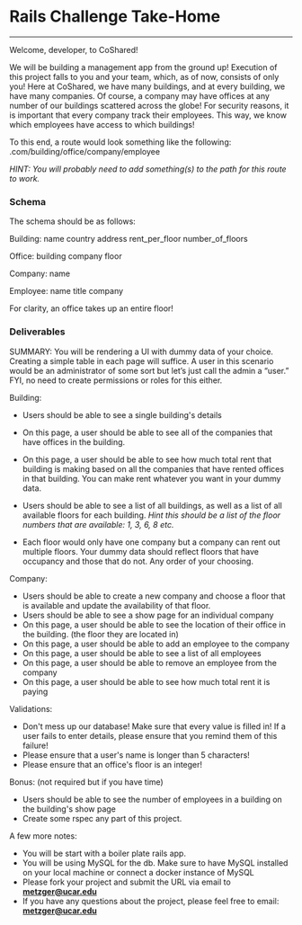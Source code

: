 # Rails Challenge Take-Home
---
Welcome, developer, to CoShared! 

We will be building a management app from the ground up! Execution of this project falls to you and your team, which, as of now, consists of only you! 
Here at CoShared, we have many buildings, and at every building, we have many companies. Of course, a company may have offices at any number of our buildings scattered across the globe! For security reasons, it is important that every company track their employees. This way, we know which employees have access to which buildings!

To this end, a route would look something like the following:
<domain>.com/building/office/company/employee


*HINT: You will probably need to add something(s) to the path for this route to work.*
 
### Schema

The schema should be as follows:

Building:
  name
  country
  address
  rent_per_floor
  number_of_floors
  
Office:
  building
  company
  floor
  
Company:
  name
  
Employee:
  name
  title
  company
  
For clarity, an office takes up an entire floor!


### Deliverables


SUMMARY: You will be rendering a UI with dummy data of your choice. Creating a simple table in each page will suffice. A user in this scenario would be an administrator of some sort but let’s just call the admin a “user.” FYI, no need to create permissions or roles for this either.

Building:

 - Users should be able to see a single building's details
 - On this page, a user should be able to see all of the companies that have offices in the building.
 - On this page, a user should be able to see how much total rent that building is making based on all the companies that have rented offices in that building. You can make rent whatever you want in your dummy data.
 - Users should be able to see a list of all buildings, as well as a list of all available floors for each building.
    *Hint this should be a list of the floor numbers that are available: 1, 3, 6, 8 etc.*

 - Each floor would only have one company but a company can rent out multiple floors.
Your dummy data should reflect floors that have occupancy and those that do not. Any order of your choosing.
 
 
Company:

 - Users should be able to create a new company and choose a floor that is available and update the availability of that floor.
 - Users should be able to see a show page for an individual company
 - On this page, a user should be able to see the location of their office in the building. (the floor they are located in)
 - On this page, a user should be able to add an employee to the company
 - On this page, a user should be able to see a list of all employees
 - On this page, a user should be able to remove an employee from the company
 - On this page, a user should be able to see how much total rent it is paying
 
Validations:

 - Don't mess up our database! Make sure that every value is filled in! If a user fails to enter details, please ensure that you remind them of this failure!
 - Please ensure that a user's name is longer than 5 characters!
 - Please ensure that an office's floor is an integer!

Bonus: (not required but if you have time)
 
 - Users should be able to see the number of employees in a building on the building's show page
 - Create some rspec any part of this project. 


A few more notes: 

 - You will be start with a boiler plate rails app. 
 - You will be using MySQL for the db. Make sure to have MySQL installed on your local machine or connect a docker instance of MySQL
 - Please fork your project and submit the URL via email to **metzger@ucar.edu**
 - If you have any questions about the project, please feel free to email: **metzger@ucar.edu**
 

